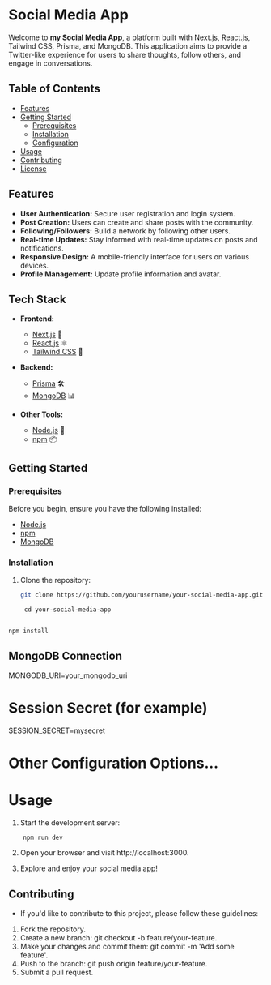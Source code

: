 # Social Media App

Welcome to **my Social Media App**, a platform built with Next.js, React.js, Tailwind CSS, Prisma, and MongoDB. This application aims to provide a Twitter-like experience for users to share thoughts, follow others, and engage in conversations.

## Table of Contents
- [Features](#features)
- [Getting Started](#getting-started)
  - [Prerequisites](#prerequisites)
  - [Installation](#installation)
  - [Configuration](#configuration)
- [Usage](#usage)
- [Contributing](#contributing)
- [License](#license)

## Features

- **User Authentication:** Secure user registration and login system.
- **Post Creation:** Users can create and share posts with the community.
- **Following/Followers:** Build a network by following other users.
- **Real-time Updates:** Stay informed with real-time updates on posts and notifications.
- **Responsive Design:** A mobile-friendly interface for users on various devices.
- **Profile Management:** Update profile information and avatar.

## Tech Stack

- **Frontend:** 
  - [Next.js](https://nextjs.org/) 🚀
  - [React.js](https://reactjs.org/) ⚛️
  - [Tailwind CSS](https://tailwindcss.com/) 🎨

- **Backend:** 
  - [Prisma](https://www.prisma.io/) 🛠️
  - [MongoDB](https://www.mongodb.com/) 📊

- **Other Tools:**
  - [Node.js](https://nodejs.org/) 🚀
  - [npm](https://www.npmjs.com/) 📦

## Getting Started

### Prerequisites

Before you begin, ensure you have the following installed:

- [Node.js](https://nodejs.org/)
- [npm](https://www.npmjs.com/)
- [MongoDB](https://www.mongodb.com/try/download/community)

### Installation

1. Clone the repository:

   ```bash
   git clone https://github.com/yourusername/your-social-media-app.git

   ```
        cd your-social-media-app
  ```
  ```
    npm install

## MongoDB Connection
MONGODB_URI=your_mongodb_uri

# Session Secret (for example)
SESSION_SECRET=mysecret

# Other Configuration Options...

# Usage
1. Start the development server:

```
    npm run dev
```
2. Open your browser and visit http://localhost:3000.

3. Explore and enjoy your social media app!

## Contributing
- If you'd like to contribute to this project, please follow these guidelines:

1. Fork the repository.
2. Create a new branch: git checkout -b feature/your-feature.
3. Make your changes and commit them: git commit -m 'Add some feature'.
4. Push to the branch: git push origin feature/your-feature.
5. Submit a pull request.
